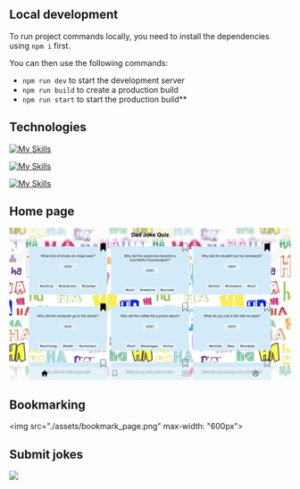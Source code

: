 ## Local development

To run project commands locally, you need to install the dependencies using `npm i` first.

You can then use the following commands:

- `npm run dev` to start the development server
- `npm run build` to create a production build
- `npm run start` to start the production build\*\*

## Technologies

[![My Skills](https://skillicons.dev/icons?i=js)](https://skillicons.dev)

[![My Skills](https://skillicons.dev/icons?i=css)](https://skillicons.dev)

[![My Skills](https://skillicons.dev/icons?i=html)](https://skillicons.dev)

## Home page

<img src="./assets/homepage.png">

## Bookmarking

<img src="./assets/bookmark_page.png" max-width: "600px">

## Submit jokes

<img src="./assets/submit.gif">
